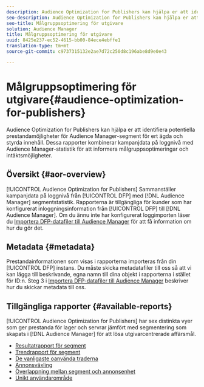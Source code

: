 ```yaml
---
description: Audience Optimization for Publishers kan hjälpa er att identifiera potentiella prestandamöjligheter för Audience Manager-segment för ert ägda och styrda innehåll. Dessa rapporter kombinerar kampanjdata på loggnivå med Audience Manager-statistik för att informera målgruppsoptimeringar och intäktsmöjligheter.
seo-description: Audience Optimization for Publishers kan hjälpa er att identifiera potentiella prestandamöjligheter för Audience Manager-segment för ert ägda och styrda innehåll. Dessa rapporter kombinerar kampanjdata på loggnivå med Audience Manager-statistik för att informera målgruppsoptimeringar och intäktsmöjligheter.
seo-title: Målgruppsoptimering för utgivare
solution: Audience Manager
title: Målgruppsoptimering för utgivare
uuid: 8425e237-ec52-4615-bb00-84ece4ebffe1
translation-type: tm+mt
source-git-commit: c9737315132e2ae7d72c250d8c196abe8d9e0e43

---
```



# Målgruppsoptimering för utgivare{#audience-optimization-for-publishers}

Audience Optimization for Publishers kan hjälpa er att identifiera potentiella prestandamöjligheter för Audience Manager-segment för ert ägda och styrda innehåll. Dessa rapporter kombinerar kampanjdata på loggnivå med Audience Manager-statistik för att informera målgruppsoptimeringar och intäktsmöjligheter.

## Översikt {#aor-overview}

[!UICONTROL Audience Optimization for Publishers] Sammanställer kampanjdata på loggnivå från [!UICONTROL DFP] med [!DNL Audience Manager] segmentstatistik. Rapporterna är tillgängliga för kunder som har konfigurerat inloggningsinformation från [!UICONTROL DFP] till [!DNL Audience Manager]. Om du ännu inte har konfigurerat loggimporten läser du [Importera DFP-datafiler till Audience Manager](import-dfp.md) för att få information om hur du gör det.

## Metadata {#metadata}

Prestandainformationen som visas i rapporterna importeras från din [!UICONTROL DFP] instans. Du måste skicka metadatafiler till oss så att vi kan lägga till beskrivande, egna namn till dina objekt i rapporterna i stället för ID:n. Steg 3 i [Importera DFP-datafiler till Audience Manager](../../../reporting/audience-optimization-reports/aor-publishers/import-dfp.md) beskriver hur du skickar metadata till oss.

## Tillgängliga rapporter {#available-reports}

[!UICONTROL Audience Optimization for Publishers] har sex distinkta vyer som ger prestanda för lager och servrar jämfört med segmentering som skapats i [!DNL Audience Manager] för att lösa utgivarcentrerade affärsmål.

+ [Resultatrapport för segment](publisher-segment-performance.md)
+ [Trendrapport för segment](publisher-segment-trends.md)
+ [De vanligaste oanvända traderna](publisher-top-unused-traits.md)
+ [Annonsväxling](publisher-ad-unit-overlap.md)
+ [Överlappning mellan segment och annonsenhet](publisher-segment-ad-unit-overlap.md)
+ [Unikt användarområde](publisher-unique-reach.md)
